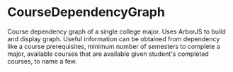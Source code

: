 CourseDependencyGraph
=====================

Course dependency graph of a single college major. Uses ArborJS to build and display graph. Useful information can be obtained from dependency like a course prerequisites, minimum number of semesters to complete a major, available courses that are available given student's completed courses, to name a few. 
